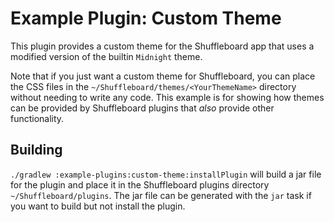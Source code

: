 # Example Plugin: Custom Theme

This plugin provides a custom theme for the Shuffleboard app that uses a modified version of the builtin `Midnight`
theme.

Note that if you just want a custom theme for Shuffleboard, you can place the CSS files in the
`~/Shuffleboard/themes/<YourThemeName>` directory without needing to write any code. This example is for showing
how themes can be provided by Shuffleboard plugins that _also_ provide other functionality.


## Building
`./gradlew :example-plugins:custom-theme:installPlugin` will build a jar file for the plugin and place it
in the Shuffleboard plugins directory `~/Shuffleboard/plugins`. The jar file can be generated with the `jar` task
if you want to build but not install the plugin.
